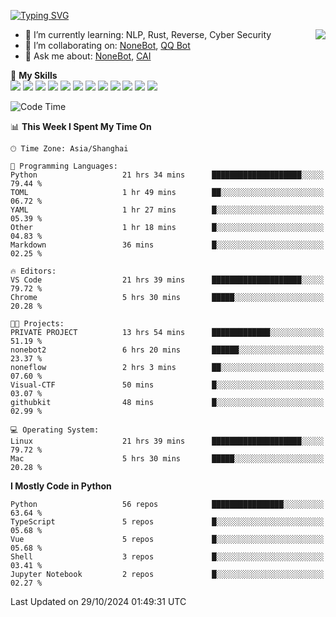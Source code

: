 [![Typing SVG](https://readme-typing-svg.herokuapp.com?size=25&duration=2500&color=8C43EA&vCenter=true&width=200&height=40&lines=Hi+there+%F0%9F%91%8B%F0%9F%8F%BB;I'm+yanyongyu)](https://git.io/typing-svg)

<a href="#">
  <img align="right" src="https://github-readme-stats.vercel.app/api?username=yanyongyu&count_private=true&show_icons=true&bg_color=15,f2f7fd,E0EAFC" />
</a>

- 🌱 I’m currently learning: NLP, Rust, Reverse, Cyber Security
- 👯 I’m collaborating on: [NoneBot](https://github.com/nonebot), [QQ Bot](https://github.com/Mrs4s/go-cqhttp)
- 💬 Ask me about: [NoneBot](https://github.com/nonebot), [CAI](https://github.com/cscs181/CAI)

🌟 **My Skills**  
![](https://img.shields.io/badge/-Python-3e74a2?style=flat-square&logo=Python&logoColor=fff)
![](https://img.shields.io/badge/-TypeScript-3178C6?style=flat-square&logo=TypeScript&logoColor=fff)
![](https://img.shields.io/badge/-Vue-4fc08d?style=flat-square&logo=Vue.js&logoColor=fff)
![](https://img.shields.io/badge/-React-2d98ce?style=flat-square&logo=React&logoColor=fff)
![](https://img.shields.io/badge/-FastAPI-009688?style=flat-square&logo=FastAPI&logoColor=fff)
![](https://img.shields.io/badge/-Linux-000000?style=flat-square&logo=Linux&logoColor=fff)
![](https://img.shields.io/badge/-Docker-2496ED?style=flat-square&logo=Docker&logoColor=fff)
![](https://img.shields.io/badge/-Kubernetes-326CE5?style=flat-square&logo=Kubernetes&logoColor=fff)
![](https://img.shields.io/badge/-GitHub%20Actions-2088FF?style=flat-square&logo=GitHubActions&logoColor=fff)
![](https://img.shields.io/badge/-PostgreSQL-4169E1?style=flat-square&logo=PostgreSQL&logoColor=fff)
![](https://img.shields.io/badge/-Redis-DC382D?style=flat-square&logo=Redis&logoColor=fff)
![](https://img.shields.io/badge/-MongoDB-47A248?style=flat-square&logo=MongoDB&logoColor=fff)

<!--START_SECTION:waka-->
![Code Time](http://img.shields.io/badge/Code%20Time-6%2C818%20hrs%2022%20mins-blue)

📊 **This Week I Spent My Time On** 

```text
🕑︎ Time Zone: Asia/Shanghai

💬 Programming Languages: 
Python                   21 hrs 34 mins      ████████████████████░░░░░   79.44 % 
TOML                     1 hr 49 mins        ██░░░░░░░░░░░░░░░░░░░░░░░   06.72 % 
YAML                     1 hr 27 mins        █░░░░░░░░░░░░░░░░░░░░░░░░   05.39 % 
Other                    1 hr 18 mins        █░░░░░░░░░░░░░░░░░░░░░░░░   04.83 % 
Markdown                 36 mins             █░░░░░░░░░░░░░░░░░░░░░░░░   02.25 % 

🔥 Editors: 
VS Code                  21 hrs 39 mins      ████████████████████░░░░░   79.72 % 
Chrome                   5 hrs 30 mins       █████░░░░░░░░░░░░░░░░░░░░   20.28 % 

🐱‍💻 Projects: 
PRIVATE PROJECT          13 hrs 54 mins      █████████████░░░░░░░░░░░░   51.19 % 
nonebot2                 6 hrs 20 mins       ██████░░░░░░░░░░░░░░░░░░░   23.37 % 
noneflow                 2 hrs 3 mins        ██░░░░░░░░░░░░░░░░░░░░░░░   07.60 % 
Visual-CTF               50 mins             █░░░░░░░░░░░░░░░░░░░░░░░░   03.07 % 
githubkit                48 mins             █░░░░░░░░░░░░░░░░░░░░░░░░   02.99 % 

💻 Operating System: 
Linux                    21 hrs 39 mins      ████████████████████░░░░░   79.72 % 
Mac                      5 hrs 30 mins       █████░░░░░░░░░░░░░░░░░░░░   20.28 % 
```

**I Mostly Code in Python** 

```text
Python                   56 repos            ████████████████░░░░░░░░░   63.64 % 
TypeScript               5 repos             █░░░░░░░░░░░░░░░░░░░░░░░░   05.68 % 
Vue                      5 repos             █░░░░░░░░░░░░░░░░░░░░░░░░   05.68 % 
Shell                    3 repos             █░░░░░░░░░░░░░░░░░░░░░░░░   03.41 % 
Jupyter Notebook         2 repos             █░░░░░░░░░░░░░░░░░░░░░░░░   02.27 % 
```




 Last Updated on 29/10/2024 01:49:31 UTC
<!--END_SECTION:waka-->
